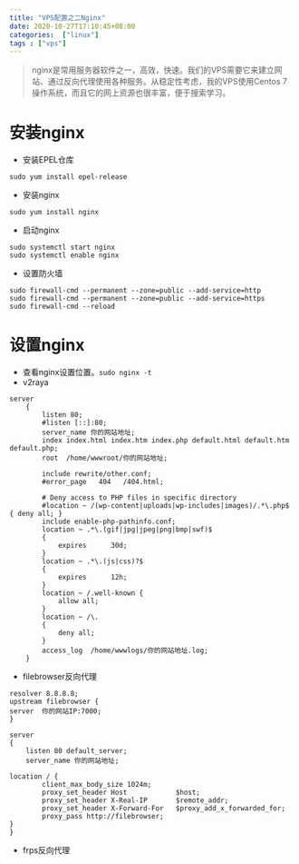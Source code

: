 ```yaml
---
title: "VPS配置之二Nginx"
date: 2020-10-27T17:10:45+08:00
categories:  ["linux"]
tags : ["vps"]
---
```

>nginx是常用服务器软件之一，高效，快速。我们的VPS需要它来建立网站、通过反向代理使用各种服务。从稳定性考虑，我的VPS使用Centos 7操作系统，而且它的网上资源也很丰富，便于搜索学习。

# 安装nginx
* 安装EPEL仓库
```
sudo yum install epel-release
```
* 安装nginx
```
sudo yum install nginx
```
* 启动nginx
```
sudo systemctl start nginx
sudo systemctl enable nginx
```
* 设置防火墙
```
sudo firewall-cmd --permanent --zone=public --add-service=http 
sudo firewall-cmd --permanent --zone=public --add-service=https
sudo firewall-cmd --reload
```
# 设置nginx
* 查看nginx设置位置。`sudo nginx -t`
* v2raya
```
server
    {
        listen 80;
        #listen [::]:80;
        server_name 你的网站地址;
        index index.html index.htm index.php default.html default.htm default.php;
        root  /home/wwwroot/你的网站地址;

        include rewrite/other.conf;
        #error_page   404   /404.html;

        # Deny access to PHP files in specific directory
        #location ~ /(wp-content|uploads|wp-includes|images)/.*\.php$ { deny all; }
        include enable-php-pathinfo.conf;
        location ~ .*\.(gif|jpg|jpeg|png|bmp|swf)$
        {
            expires      30d;
        }
        location ~ .*\.(js|css)?$
        {
            expires      12h;
        }
        location ~ /.well-known {
            allow all;
        }
        location ~ /\.
        {
            deny all;
        }
        access_log  /home/wwwlogs/你的网站地址.log;
    }

```
* filebrowser反向代理
```
resolver 8.8.8.8;
upstream filebrowser {
server  你的网站IP:7000;
}

server
{
    listen 80 default_server;
    server_name 你的网站地址;

location / {
        client_max_body_size 1024m;
        proxy_set_header Host            $host;
        proxy_set_header X-Real-IP       $remote_addr;
        proxy_set_header X-Forward-For   $proxy_add_x_forwarded_for;
        proxy_pass http://filebrowser;
}
}
```
* frps反向代理
```

```
